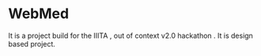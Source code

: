 # WebMed
It is a project build for the IIITA , out of context v2.0 hackathon . It is design based project.
